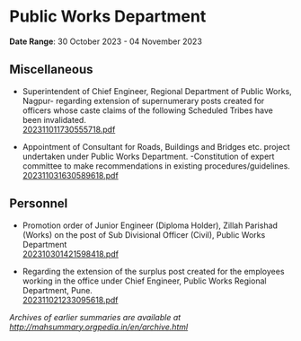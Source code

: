 # Public Works Department

**Date Range**: 30 October 2023 - 04 November 2023


## Miscellaneous
- Superintendent of Chief Engineer, Regional Department of Public Works, Nagpur- regarding extension of supernumerary posts created for officers whose caste claims of the following Scheduled Tribes have been invalidated.\
  [202311011730555718.pdf](https://gr.maharashtra.gov.in/Site/Upload/Government%20Resolutions/English/202311011730555718.pdf)

- Appointment of Consultant for Roads, Buildings and Bridges etc. project undertaken under Public Works Department. -Constitution of expert committee to make recommendations in existing procedures/guidelines.\
  [202311031630589618.pdf](https://gr.maharashtra.gov.in/Site/Upload/Government%20Resolutions/English/202311031630589618.pdf)

## Personnel
- Promotion order of Junior Engineer (Diploma Holder), Zillah Parishad (Works) on the post of Sub Divisional Officer (Civil), Public Works Department\
  [202310301421598418.pdf](https://gr.maharashtra.gov.in/Site/Upload/Government%20Resolutions/English/202310301421598418.pdf)

- Regarding the extension of the surplus post created for the employees working in the office under Chief Engineer, Public Works Regional Department, Pune.\
  [202311021233095618.pdf](https://gr.maharashtra.gov.in/Site/Upload/Government%20Resolutions/English/202311021233095618.pdf)


*Archives of earlier summaries are available at http://mahsummary.orgpedia.in/en/archive.html*